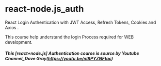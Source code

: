 # react-node.js_auth
React Login Authentication with JWT Access, Refresh Tokens, Cookies and Axios .

This course help understand the login Process required for WEB development.

##### This [react+node.js] Authentication course is source by Youtube Channel_Dave Gray(https://youtu.be/nI8PYZNFtac)
